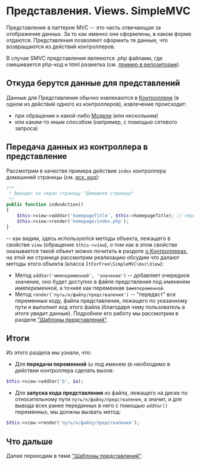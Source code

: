
# Представления. Views. SimpleMVC

Представление в паттерне MVC -- это часть отвечающая за отображение данных. За то как именно они оформлены, в каком форме отдаются. Представления позволяют оформить те данные, что возвращаются из действий контроллеров.

В случае SMVC представления являеются .php файлами, где смешивается php-код и html разметка (см. [пример в репозитории](https://github.com/it-for-free/SimpleMVC-example/blob/master/application/views/homepage/index.php#L1)).

## Откуда берутся данные для представлений

Данные для Представления обычно извлекаются в [Контроллере](Controllers.md) (в одном из действий одного из контроллеров), извлечение происходит:
* при обращении к какой-либо [Модели](Models.md) (или нескольким) 
* или каким-то иным способом (например, с помощью сетевого запроса)

## Передача данных из контроллера в представление

Рассмотрим в качестве примера действие `index` контроллера домашнней страницы (см. [исх. код](https://github.com/it-for-free/SimpleMVC-example/blob/master/application/controllers/HomepageController.php#L1)):
```php
/**
 * Выводит на экран страницу "Домашняя страница"
 */
public function indexAction()
{
    $this->view->addVar('homepageTitle', $this->homepageTitle); // передаём переменную по view
    $this->view->render('homepage/index.php');
}
```
-- как видим, здесь используются методы объекта, лежащего в свойстве `view` (обращение `$this->view`), о том как в этом свойстве оказывается такой объект можно почитать в разделе [о Контроллерах](Controllers.md), на этой же странице рассмотрим реализацию обсудим что далают методы этого объекта (класса `ItForFree\SimpleMVC\mvc\View`):

* Метод `addVar('имяпеременной', 'значение')` -- добавляет очередное значение, оно будет доступно в файле предствления под имененем _имяпеременной_, а точнее как  переменная `$имяпеременной`.
* Метод `render('путь/к/файлу/предстваления')` -- "передаст" все переменные коду, файла представления, лежащего по указанному пути и выполнит код этого файла (благодаря чему пользователь в итоге увидит данные). Подробнее его работу мы рассмотрим в разделе ["Шаблоны представлений"](Templates.md).


## Итоги

Из этого раздела мы узнали, что:
* Для **передачи переменной** `$a` под именем `$b`  необходимо в действии контроллера сделать вызов:
```php
$this->view->addVar('b', $a);
```
* Для **запуска кода представления** из файла, лежащего на диске по относительному пути `путь/к/файлу/предстваления`, а значит, и для вывода всех ранее переданных в него с помощью `addVar()` переменных, мы должны вызвать метод:
```php
$this->view->render('путь/к/файлу/предстваления');
```
## Что дальше

Далее переходим в теме ["Шаблоны представлений"](Templates.md).






